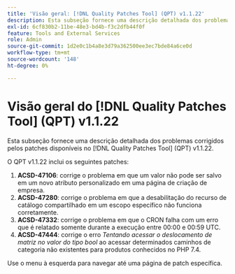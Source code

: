 ```yaml
---
title: 'Visão geral: [!DNL Quality Patches Tool] (QPT) v1.1.22'
description: Esta subseção fornece uma descrição detalhada dos problemas corrigidos pelos patches disponíveis no  [!DNL Quality Patches Tool] (QPT) v1.1.22.
exl-id: 6cf830b2-11be-48e3-bd4b-f3c2dfb44f0f
feature: Tools and External Services
role: Admin
source-git-commit: 1d2e0c1b4a8e3d79a362500ee3ec7bde84a6ce0d
workflow-type: tm+mt
source-wordcount: '148'
ht-degree: 0%

---
```


# Visão geral do [!DNL Quality Patches Tool] (QPT) v1.1.22

Esta subseção fornece uma descrição detalhada dos problemas corrigidos pelos patches disponíveis no [!DNL Quality Patches Tool] (QPT) v1.1.22.

O QPT v1.1.22 inclui os seguintes patches:

1. **ACSD-47106**: corrige o problema em que um valor não pode ser salvo em um novo atributo personalizado em uma página de criação de empresa.
1. **ACSD-47280**: corrige o problema em que a desabilitação do recurso de catálogo compartilhado em um escopo específico não funciona corretamente.
1. **ACSD-47332**: corrige o problema em que o CRON falha com um erro que é relatado somente durante a execução entre 00:00 e 00:59 UTC.
1. **ACSD-47444**: corrige o erro _Tentando acessar o deslocamento de matriz no valor do tipo bool_ ao acessar determinados caminhos de categoria não existentes para produtos conhecidos no PHP 7.4.

Use o menu à esquerda para navegar até uma página de patch específica.
